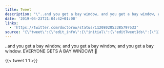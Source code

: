 ```yaml
---
title: Tweet
description: "\"..and you get a bay window, and you get a bay window, and you get a bay window. EVERYONE GETS A BAY WINDOW! \U0001F389 \""
date: '2019-04-23T21:04:42+01:00'
links:
  - 'https://twitter.com/doctorow/status/1120802053385797633'
source: "{\"tweet\":{\"edit_info\":{\"initial\":{\"editTweetIds\":[\"1120806225665507328\"],\"editableUntil\":\"2019-04-23T22:46:42.428Z\",\"editsRemaining\":\"5\",\"isEditEligible\":true}},\"retweeted\":false,\"source\":\"<a href=\\\"http://twitter.com/download/android\\\" rel=\\\"nofollow\\\">Twitter for Android</a>\",\"entities\":{\"hashtags\":[],\"symbols\":[],\"user_mentions\":[],\"urls\":[{\"url\":\"https://t.co/bXSGerBRrR\",\"expanded_url\":\"https://twitter.com/doctorow/status/1120802053385797633\",\"display_url\":\"twitter.com/doctorow/statu…\",\"indices\":[\"110\",\"133\"]}]},\"display_text_range\":[\"0\",\"133\"],\"favorite_count\":\"1\",\"id_str\":\"1120806225665507328\",\"truncated\":false,\"retweet_count\":\"1\",\"id\":\"1120806225665507328\",\"possibly_sensitive\":false,\"created_at\":\"Tue Apr 23 21:46:42 +0000 2019\",\"favorited\":false,\"full_text\":\"..and you get a bay window, and you get a bay window, and you get a bay window. EVERYONE GETS A BAY WINDOW! \U0001F389 https://t.co/bXSGerBRrR\",\"lang\":\"en\"}}"
---
```

..and you get a bay window, and you get a bay window, and you get a bay window. EVERYONE GETS A BAY WINDOW! 🎉 
    
{{< tweet 1 1 >}}
    
